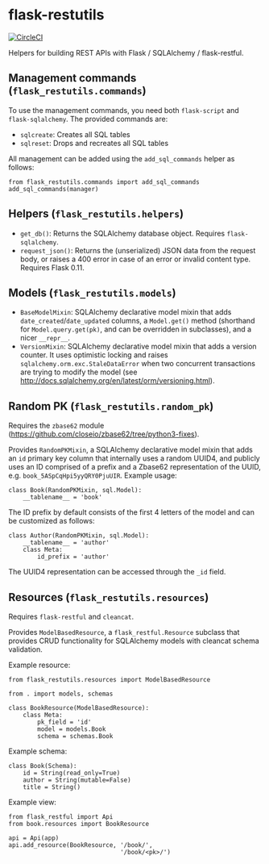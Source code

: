 # flask-restutils

[![CircleCI](https://circleci.com/gh/closeio/flask-restutils.svg?style=svg)](https://circleci.com/gh/closeio/flask-restutils)

Helpers for building REST APIs with Flask / SQLAlchemy / flask-restful.

## Management commands (`flask_restutils.commands`)

To use the management commands, you need both `flask-script` and `flask-sqlalchemy`. The provided commands are:

* `sqlcreate`: Creates all SQL tables
* `sqlreset`: Drops and recreates all SQL tables

All management can be added using the `add_sql_commands` helper as follows:

```
from flask_restutils.commands import add_sql_commands
add_sql_commands(manager)
```

## Helpers (`flask_restutils.helpers`)

* `get_db()`: Returns the SQLAlchemy database object. Requires `flask-sqlalchemy`.
* `request_json()`: Returns the (unserialized) JSON data from the request body, or raises a 400 error in case of an error or invalid content type. Requires Flask 0.11.

## Models (`flask_restutils.models`)

* `BaseModelMixin`: SQLAlchemy declarative model mixin that adds `date_created`/`date_updated` columns, a `Model.get()` method (shorthand for `Model.query.get(pk)`, and can be overridden in subclasses), and a nicer `__repr__`.
* `VersionMixin`: SQLAlchemy declarative model mixin that adds a version counter. It uses optimistic locking and raises `sqlalchemy.orm.exc.StaleDataError` when two concurrent transactions are trying to modify the model (see http://docs.sqlalchemy.org/en/latest/orm/versioning.html).

## Random PK (`flask_restutils.random_pk`)

Requires the `zbase62` module (https://github.com/closeio/zbase62/tree/python3-fixes).

Provides `RandomPKMixin`, a SQLAlchemy declarative model mixin that adds an `id` primary key column that internally uses a random UUID4, and publicly uses an ID comprised of a prefix and a Zbase62 representation of the UUID, e.g. `book_5ASpCqHpi5yyQRY0PjuUIR`. Example usage:

```
class Book(RandomPKMixin, sql.Model):
    __tablename__ = 'book'
```

The ID prefix by default consists of the first 4 letters of the model and can be customized as follows:

```
class Author(RandomPKMixin, sql.Model):
    __tablename__ = 'author'
    class Meta:
        id_prefix = 'author'
```

The UUID4 representation can be accessed through the `_id` field.

## Resources (`flask_restutils.resources`)

Requires `flask-restful` and `cleancat`.

Provides `ModelBasedResource`, a `flask_restful.Resource` subclass that provides CRUD functionality for SQLAlchemy models with cleancat schema validation.

Example resource:

```
from flask_restutils.resources import ModelBasedResource

from . import models, schemas

class BookResource(ModelBasedResource):
    class Meta:
        pk_field = 'id'
        model = models.Book
        schema = schemas.Book
```

Example schema:

```
class Book(Schema):
    id = String(read_only=True)
    author = String(mutable=False)
    title = String()
```

Example view:

```
from flask_restful import Api
from book.resources import BookResource

api = Api(app)
api.add_resource(BookResource, '/book/',
                               '/book/<pk>/')
```
